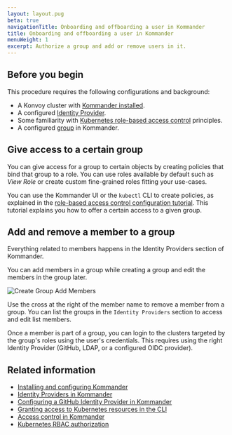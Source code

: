 ```yaml
---
layout: layout.pug
beta: true
navigationTitle: Onboarding and offboarding a user in Kommander
title: Onboarding and offboarding a user in Kommander
menuWeight: 1
excerpt: Authorize a group and add or remove users in it.
---
```


## Before you begin

This procedure requires the following configurations and background:

- A Konvoy cluster with [Kommander installed](https://docs.d2iq.com/dkp/kommander/1.2/install/).
- A configured [Identity Provider](https://docs.d2iq.com/dkp/kommander/1.2/tutorials/authorize-all-users/).
- Some familiarity with [Kubernetes role-based access control](https://kubernetes.io/docs/reference/access-authn-authz/rbac/) principles.
- A configured [group](https://docs.d2iq.com/dkp/kommander/1.2/operations/identity-providers/) in Kommander.

## Give access to a certain group

You can give access for a group to certain objects by creating policies that bind that group to a role. You can use roles available by default such as _View Role_ or create custom fine-grained roles fitting your use-cases.

You can use the Kommander UI or the `kubectl` CLI to create policies, as explained in the [role-based access control configuration tutorial](https://docs.d2iq.com/dkp/kommander/1.2/tutorials/configure-rbac/). This tutorial explains you how to offer a certain access to a given group.

## Add and remove a member to a group

Everything related to members happens in the Identity Providers section of Kommander.

You can add members in a group while creating a group and edit the members in the group later.

![Create Group Add Members](/dkp/kommander/1.2/img/access-control-create-group.png)

Use the cross at the right of the member name to remove a member from a group. You can list the groups in the `Identity Providers` section to access and edit list members.

Once a member is part of a group, you can login to the clusters targeted by the group's roles using the user's credentials. This requires using the right Identity Provider (GitHub, LDAP, or a configured OIDC provider).

## Related information

- [Installing and configuring Kommander](https://docs.d2iq.com/dkp/kommander/1.2/install/)
- [Identity Providers in Kommander](https://docs.d2iq.com/dkp/kommander/1.2/operations/identity-providers/)
- [Configuring a GitHub Identity Provider in Kommander](https://docs.d2iq.com/dkp/kommander/1.2/tutorials/authorize-all-users/)
- [Granting access to Kubernetes resources in the CLI](https://docs.d2iq.com/dkp/konvoy/1.4/security/external-idps/rbac/)
- [Access control in Kommander](https://docs.d2iq.com/dkp/kommander/1.2/operations/access-control/)
- [Kubernetes RBAC authorization](https://kubernetes.io/docs/reference/access-authn-authz/rbac/)

